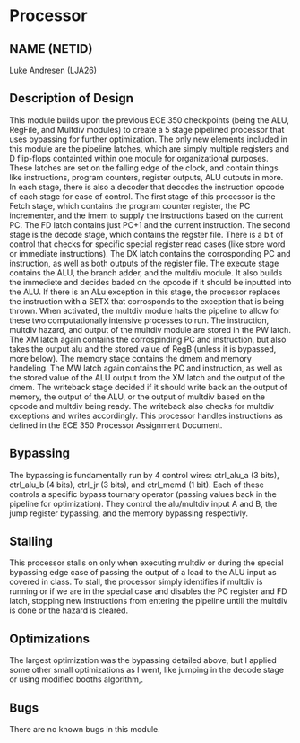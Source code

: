 # Processor
## NAME (NETID)
Luke Andresen (LJA26)
## Description of Design
This module builds upon the previous ECE 350 checkpoints (being the ALU, RegFile, and Multdiv modules) to create a 5 stage pipelined processor that uses bypassing for further optimization. The only new elements included in this module are the pipeline latches, which are simply multiple registers and D flip-flops containted within one module for organizational purposes. These latches are set on the falling edge of the clock, and contain things like instructions, program counters, register outputs, ALU outputs in more. In each stage, there is also a decoder that decodes the instruction opcode of each stage for ease of control. The first stage of this processor is the Fetch stage, which contains the program counter register, the PC incrementer, and the imem to supply the instructions based on the current PC. The FD latch contains just PC+1 and the current instruction. The second stage is the decode stage, which contains the regster file. There is a bit of control that checks for specific special register read cases (like store word or immediate instructions). The DX latch contains the corrosponding PC and instruction, as well as both outputs of the register file. The execute stage contains the ALU, the branch adder, and the multdiv module. It also builds the immediete and decides baded on the opcode if it should be inputted into the ALU. If there is an ALu exception in this stage, the processor replaces the instruction with a SETX that corrosponds to the exception that is being thrown. When activated, the multdiv module halts the pipeline to allow for these two computationally intensive processes to run. The instruction, multdiv hazard, and output of the multdiv module are stored in the PW latch. The XM latch again contains the corrospinding PC and instruction, but also takes the output alu and the stored value of RegB (unless it is bypassed, more below). The memory stage contains the dmem and memory handeling. The MW latch again contains the PC and instruction, as well as the stored value of the ALU output from the XM latch and the output of the dmem. The writeback stage decided if it should write back an the output of memory, the output of the ALU, or the output of multdiv based on the opcode and multdiv being ready. The writeback also checks for multdiv exceptions and writes accordingly. This processor handles instructions as defined in the ECE 350 Processor Assignment Document.
## Bypassing
The bypassing is fundamentally run by 4 control wires: ctrl_alu_a (3 bits), ctrl_alu_b (4 bits), ctrl_jr (3 bits), and ctrl_memd (1 bit). Each of these controls a specific bypass tournary operator (passing values back in the pipeline for optimization). They control the alu/multdiv input A and B, the jump register bypassing, and the memory bypassing respectivly. 
## Stalling
This processor stalls on only when executing multdiv or during the special bypassing edge case of passing the output of a load to the ALU input as covered in class. To stall, the processor simply identifies if multdiv is running or if we are in the special case and disables the PC register and FD latch, stopping new instructions from entering the pipeline untill the multdiv is done or the hazard is cleared.
## Optimizations
The largest optimization was the bypassing detailed above, but I applied some other small optimizations as I went, like jumping in the decode stage or using modified booths algorithm,.
## Bugs
There are no known bugs in this module.